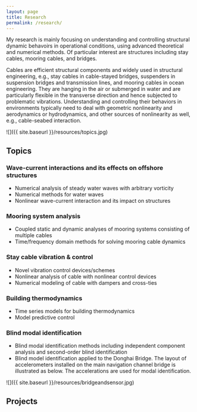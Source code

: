 ```yaml
---
layout: page
title: Research
permalink: /research/
---
```


My research is mainly focusing on understanding and controlling structural dynamic behavoirs in operational conditions, using advanced theoretical and numerical methods. Of particular interest are structures including stay cables, mooring cables, and bridges. 

Cables are efficient structural components and widely used in structural engineering, e.g., stay cables in cable-stayed bridges, suspenders in suspension bridges and transmission lines, and mooring cables in ocean engineering. They are hanging in the air or submerged in water and are particularly flexible in the transverse direction and hence subjected to problematic vibrations. Understanding and controlling their behaviors in environments typically need to deal with geometric nonlinearity and aerodynamics or hydrodynamics, and other sources of nonlinearity as well, e.g., cable-seabed interaction.

![]({{ site.baseurl }}/resources/topics.jpg)


## Topics

### Wave-current interactions and its effects on offshore structures
- Numerical analysis of steady water waves with arbitrary vorticity
- Numerical methods for water waves
- Nonlinear wave-current interaction and its impact on structures

### Mooring system analysis
- Coupled static and dynamic analyses of mooring systems consisting of multiple cables
- Time/frequency domain methods for solving mooring cable dynamics

### Stay cable vibration & control
- Novel vibration control devices/schemes
- Nonlinear analysis of cable with nonlinear control devices
- Numerical modeling of cable with dampers and cross-ties

### Building thermodynamics
- Time series models for building thermodynamics
- Model predictive control

### Blind modal identification
- Blind modal identification methods including independent component analysis and second-order blind identification
- Blind model identification applied to the Donghai Bridge. The layout of accelerometers installed on the main navigation channel bridge is illustrated as below. The accelerations are used for modal identification.

![]({{ site.baseurl }}/resources/bridgeandsensor.jpg)

## Projects
